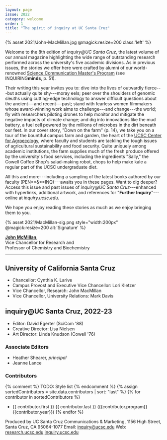 ```yaml
---
layout: page
issue: 2022
category: welcome
order: 1
title: "The spirit of inquiry at UC Santa Cruz"
---
```


{% asset 2021/John-MacMillan.jpg @magick:resize=200 class:'left' %}

Welcome to the 8th edition of *inquiry@UC Santa Cruz*, the latest volume of our annual magazine highlighting the wide range of outstanding research performed across the university's five academic divisions. As in previous issues, the stories we offer here were crafted by alumni of our world-renowned [Science Communication Master's
Program](https://scicom.ucsc.edu/) (see INQUIRING**minds**, p. 51).

Their writing this year invites you to: dive into the lives of outwardly fierce---but actually quite shy---moray eels; peer over the shoulders of genomic sleuths using cutting-edge technology to answer difficult questions about the ancient---and recent---past; stand with fearless women filmmakers whose award-winning work aims to challenge---and change---the world; fly with researchers piloting drones to help monitor and mitigate the negative impacts of climate change; and dig into innovations like the mud battery, a fuel cell powered by the millions of microbes in the dirt beneath our feet. In our cover story, "Down on the farm" (p. 14), we take you on a tour of the bountiful campus farm and garden, the heart of the [UCSC Center for Agroecology](https://agroecology.ucsc.edu/), where faculty and students are tackling the tough issues of agricultural sustainability and food security. Quite uniquely among academic institutions, the farm supplies much of the fresh produce offered by the university's food services, including the ingredients "Sally," the Cowell Coffee Shop's salad-making robot, chops to help make kale a regular part of the UCSC undergraduate diet.

All this and more---including a sampling of the latest books authored by our faculty (PEN**&**INQ)---awaits you in these pages. Want to dig deeper? Access this issue and past issues of *inquiry@UC Santa Cruz*---enhanced with hyperlinks, additional artwork, and references for "**Further Inquiry**"---online at *inquiry.ucsc.edu*.

We hope you enjoy reading these stories as much as we enjoy bringing them to you.

{% asset 2021/MacMillan-sig.png style="width:200px" @magick:resize=200 alt:'Signature' %}

[**John McMillan**](https://campusdirectory.ucsc.edu/cd_detail?uid=jomacmil),  
Vice Chancellor for Research and  
Professor of Chemistry and Biochemistry

****

## University of California Santa Cruz

- Chancellor: Cynthia K. Larive
- Campus Provost and Executive Vice Chancellor: Lori Kletzer
- Vice Chancellor, Research: John MacMillan
- Vice Chancellor, University Relations: Mark Davis

## inquiry@UC Santa Cruz, 2022-23

- Editor: David Egerter (SciCom '88)
- Creative Director: Lisa Nielsen
- Art Director: Linda Knudson (Cowell '76)

### Associate Editors

- Heather Shearer, *principal*
- Jeanne Lance

### Contributors

{% comment %}
TODO: Style list
{% endcomment %}
{% assign sortedContributors = site.data.contributors | sort: "last" %}
{% for contributor in sortedContributors %}

- {{ contributor.first }} {{ contributor.last }} ({{contributor.program}} {{contributor.year}})
{% endfor %}

Produced by UC Santa Cruz Communications & Marketing,
1156 High Street,
Santa Cruz, CA 95064-1077
Email: [inquiry@ucsc.edu](mailto:inquiry@ucsc.edu)
Web: [research.ucsc.edu](http://research.ucsc.edu) [inquiry.ucsc.edu](http://inquiry.ucsc.edu)
